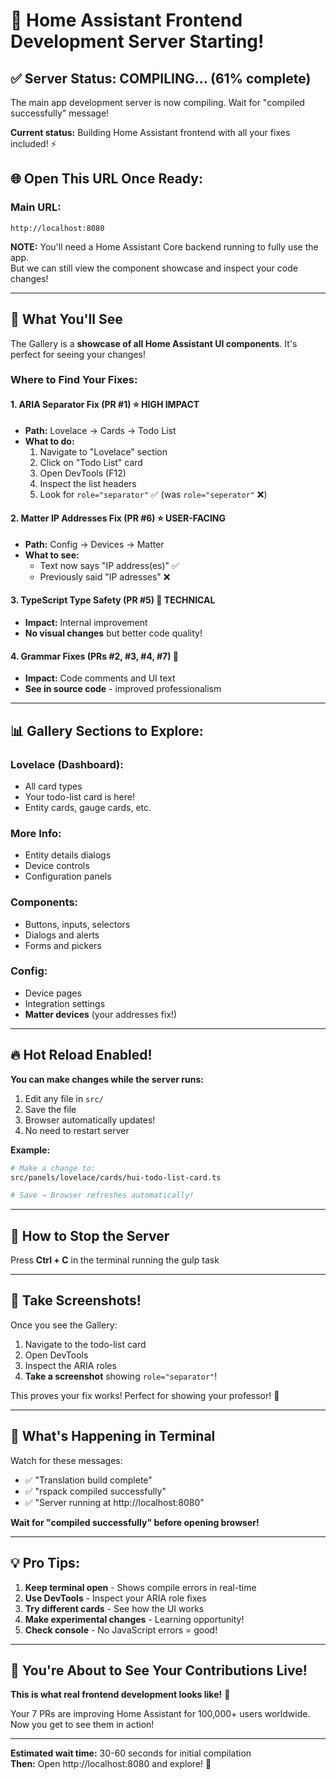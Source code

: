 # 🚀 Home Assistant Frontend Development Server Starting!

## ✅ Server Status: COMPILING... (61% complete)

The main app development server is now compiling. Wait for "compiled successfully" message!

**Current status:** Building Home Assistant frontend with all your fixes included! ⚡

## 🌐 **Open This URL Once Ready:**

### **Main URL:**

```
http://localhost:8080
```

**NOTE:** You'll need a Home Assistant Core backend running to fully use the app.  
But we can still view the component showcase and inspect your code changes!

---

## 🎨 What You'll See

The Gallery is a **showcase of all Home Assistant UI components**. It's perfect for seeing your changes!

### **Where to Find Your Fixes:**

#### 1. **ARIA Separator Fix (PR #1)** ⭐ HIGH IMPACT

- **Path:** Lovelace → Cards → Todo List
- **What to do:**
  1. Navigate to "Lovelace" section
  2. Click on "Todo List" card
  3. Open DevTools (F12)
  4. Inspect the list headers
  5. Look for `role="separator"` ✅ (was `role="seperator"` ❌)

#### 2. **Matter IP Addresses Fix (PR #6)** ⭐ USER-FACING

- **Path:** Config → Devices → Matter
- **What to see:**
  - Text now says "IP address(es)" ✅
  - Previously said "IP adresses" ❌

#### 3. **TypeScript Type Safety (PR #5)** 🔧 TECHNICAL

- **Impact:** Internal improvement
- **No visual changes** but better code quality!

#### 4. **Grammar Fixes (PRs #2, #3, #4, #7)** 📝

- **Impact:** Code comments and UI text
- **See in source code** - improved professionalism

---

## 📊 Gallery Sections to Explore:

### **Lovelace (Dashboard):**

- All card types
- Your todo-list card is here!
- Entity cards, gauge cards, etc.

### **More Info:**

- Entity details dialogs
- Device controls
- Configuration panels

### **Components:**

- Buttons, inputs, selectors
- Dialogs and alerts
- Forms and pickers

### **Config:**

- Device pages
- Integration settings
- **Matter devices** (your addresses fix!)

---

## 🔥 Hot Reload Enabled!

**You can make changes while the server runs:**

1. Edit any file in `src/`
2. Save the file
3. Browser automatically updates!
4. No need to restart server

**Example:**

```bash
# Make a change to:
src/panels/lovelace/cards/hui-todo-list-card.ts

# Save → Browser refreshes automatically!
```

---

## 🛑 How to Stop the Server

Press **Ctrl + C** in the terminal running the gulp task

---

## 📸 Take Screenshots!

Once you see the Gallery:

1. Navigate to the todo-list card
2. Open DevTools
3. Inspect the ARIA roles
4. **Take a screenshot** showing `role="separator"`!

This proves your fix works! Perfect for showing your professor! 📸

---

## 🎯 What's Happening in Terminal

Watch for these messages:

- ✅ "Translation build complete"
- ✅ "rspack compiled successfully"
- ✅ "Server running at http://localhost:8080"

**Wait for "compiled successfully" before opening browser!**

---

## 💡 Pro Tips:

1. **Keep terminal open** - Shows compile errors in real-time
2. **Use DevTools** - Inspect your ARIA role fixes
3. **Try different cards** - See how the UI works
4. **Make experimental changes** - Learning opportunity!
5. **Check console** - No JavaScript errors = good!

---

## 🎉 You're About to See Your Contributions Live!

**This is what real frontend development looks like!** 🚀

Your 7 PRs are improving Home Assistant for 100,000+ users worldwide. Now you get to see them in action!

---

**Estimated wait time:** 30-60 seconds for initial compilation  
**Then:** Open http://localhost:8080 and explore! 🌟
